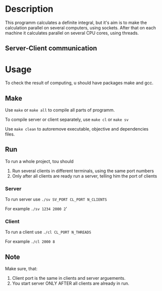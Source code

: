 # Description

This programm calculates a definite integral, but it's aim is to make the calculation parallel on several computers, using sockets. After that on each machine it calculates parallel on several CPU cores, using threads.

## Server-Client communication



# Usage 

To check the result of computing, u should have packages make and gcc.

## Make

Use ```make``` or ```make all``` to compile all parts of programm.

To compile server or client separately, use ```make cl``` or ```make sv```

Use ```make clean``` to autoremove executable, objective and dependencies files.

## Run

To run a whole project, tou should

1. Run several clients in different terminals, using the same port numbers
2. Only after all clients are ready run a server, telling him the port of clients

### Server

To run server use ```./sv SV_PORT CL_PORT N_CLIENTS```

For example ```./sv 1234 2000 2```'

### Client

To run a client use ```./cl CL_PORT N_THREADS```

For example ```./cl 2000 8```

## Note

Make sure, that:

1. Client port is the same in clients and server arguements.
2. You start server ONLY AFTER all clients are already in run.

